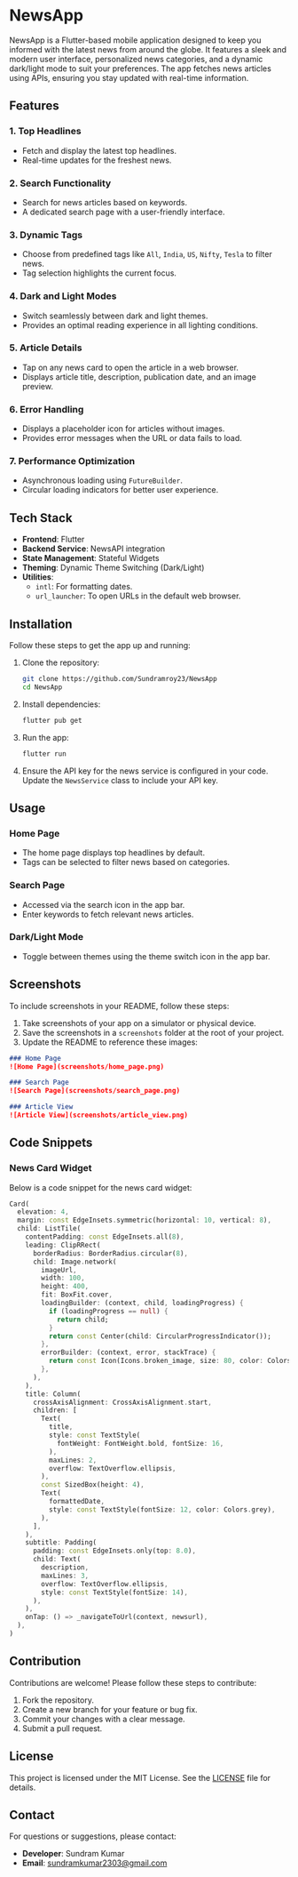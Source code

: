 # NewsApp

NewsApp is a Flutter-based mobile application designed to keep you informed with the latest news from around the globe. It features a sleek and modern user interface, personalized news categories, and a dynamic dark/light mode to suit your preferences. The app fetches news articles using APIs, ensuring you stay updated with real-time information.

## Features

### 1. **Top Headlines**
- Fetch and display the latest top headlines.
- Real-time updates for the freshest news.

### 2. **Search Functionality**
- Search for news articles based on keywords.
- A dedicated search page with a user-friendly interface.

### 3. **Dynamic Tags**
- Choose from predefined tags like `All`, `India`, `US`, `Nifty`, `Tesla` to filter news.
- Tag selection highlights the current focus.

### 4. **Dark and Light Modes**
- Switch seamlessly between dark and light themes.
- Provides an optimal reading experience in all lighting conditions.

### 5. **Article Details**
- Tap on any news card to open the article in a web browser.
- Displays article title, description, publication date, and an image preview.

### 6. **Error Handling**
- Displays a placeholder icon for articles without images.
- Provides error messages when the URL or data fails to load.

### 7. **Performance Optimization**
- Asynchronous loading using `FutureBuilder`.
- Circular loading indicators for better user experience.

## Tech Stack

- **Frontend**: Flutter
- **Backend Service**: NewsAPI integration
- **State Management**: Stateful Widgets
- **Theming**: Dynamic Theme Switching (Dark/Light)
- **Utilities**:
  - `intl`: For formatting dates.
  - `url_launcher`: To open URLs in the default web browser.

## Installation

Follow these steps to get the app up and running:

1. Clone the repository:
   ```bash
   git clone https://github.com/Sundramroy23/NewsApp
   cd NewsApp
   ```

2. Install dependencies:
   ```bash
   flutter pub get
   ```

3. Run the app:
   ```bash
   flutter run
   ```

4. Ensure the API key for the news service is configured in your code. Update the `NewsService` class to include your API key.

## Usage

### Home Page
- The home page displays top headlines by default.
- Tags can be selected to filter news based on categories.

### Search Page
- Accessed via the search icon in the app bar.
- Enter keywords to fetch relevant news articles.

### Dark/Light Mode
- Toggle between themes using the theme switch icon in the app bar.

## Screenshots

To include screenshots in your README, follow these steps:

1. Take screenshots of your app on a simulator or physical device.
2. Save the screenshots in a `screenshots` folder at the root of your project.
3. Update the README to reference these images:

```markdown
### Home Page
![Home Page](screenshots/home_page.png)

### Search Page
![Search Page](screenshots/search_page.png)

### Article View
![Article View](screenshots/article_view.png)
```

## Code Snippets

### News Card Widget
Below is a code snippet for the news card widget:

```dart
Card(
  elevation: 4,
  margin: const EdgeInsets.symmetric(horizontal: 10, vertical: 8),
  child: ListTile(
    contentPadding: const EdgeInsets.all(8),
    leading: ClipRRect(
      borderRadius: BorderRadius.circular(8),
      child: Image.network(
        imageUrl,
        width: 100,
        height: 400,
        fit: BoxFit.cover,
        loadingBuilder: (context, child, loadingProgress) {
          if (loadingProgress == null) {
            return child;
          }
          return const Center(child: CircularProgressIndicator());
        },
        errorBuilder: (context, error, stackTrace) {
          return const Icon(Icons.broken_image, size: 80, color: Colors.grey);
        },
      ),
    ),
    title: Column(
      crossAxisAlignment: CrossAxisAlignment.start,
      children: [
        Text(
          title,
          style: const TextStyle(
            fontWeight: FontWeight.bold, fontSize: 16,
          ),
          maxLines: 2,
          overflow: TextOverflow.ellipsis,
        ),
        const SizedBox(height: 4),
        Text(
          formattedDate,
          style: const TextStyle(fontSize: 12, color: Colors.grey),
        ),
      ],
    ),
    subtitle: Padding(
      padding: const EdgeInsets.only(top: 8.0),
      child: Text(
        description,
        maxLines: 3,
        overflow: TextOverflow.ellipsis,
        style: const TextStyle(fontSize: 14),
      ),
    ),
    onTap: () => _navigateToUrl(context, newsurl),
  ),
)
```

## Contribution

Contributions are welcome! Please follow these steps to contribute:

1. Fork the repository.
2. Create a new branch for your feature or bug fix.
3. Commit your changes with a clear message.
4. Submit a pull request.

## License

This project is licensed under the MIT License. See the [LICENSE](LICENSE) file for details.

## Contact

For questions or suggestions, please contact:

- **Developer**: Sundram Kumar
- **Email**: [sundramkumar2303@gmail.com](mailto:sundramkumar2303@gmail.com)

